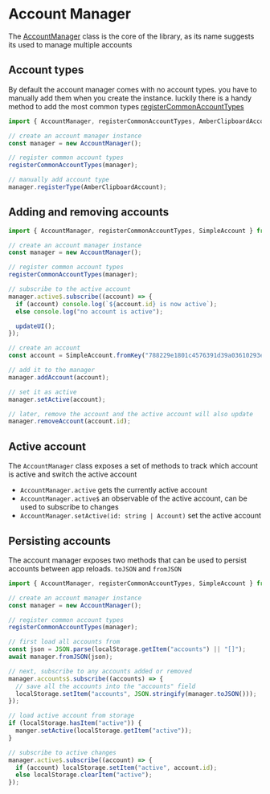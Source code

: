 # Account Manager

The [AccountManager](https://hzrd149.github.io/applesauce/typedoc/classes/applesauce_accounts.AccountManager.html) class is the core of the library, as its name suggests its used to manage multiple accounts

## Account types

By default the account manager comes with no account types. you have to manually add them when you create the instance. luckily there is a handy method to add the most common types [registerCommonAccountTypes](https://hzrd149.github.io/applesauce/typedoc/classes/applesauce_accounts.registerCommonAccountTypes.html)

```ts
import { AccountManager, registerCommonAccountTypes, AmberClipboardAccount } from "applesauce-accounts";

// create an account manager instance
const manager = new AccountManager();

// register common account types
registerCommonAccountTypes(manager);

// manually add account type
manager.registerType(AmberClipboardAccount);
```

## Adding and removing accounts

```ts
import { AccountManager, registerCommonAccountTypes, SimpleAccount } from "applesauce-accounts";

// create an account manager instance
const manager = new AccountManager();

// register common account types
registerCommonAccountTypes(manager);

// subscribe to the active account
manager.active$.subscribe((account) => {
  if (account) console.log(`${account.id} is now active`);
  else console.log("no account is active");

  updateUI();
});

// create an account
const account = SimpleAccount.fromKey("788229e1801c4576391d39a03610293ea7e6645c9d39aca54c62fc6d71cbc385");

// add it to the manager
manager.addAccount(account);

// set it as active
manager.setActive(account);

// later, remove the account and the active account will also update
manager.removeAccount(account.id);
```

## Active account

The `AccountManager` class exposes a set of methods to track which account is active and switch the active account

- `AccountManager.active` gets the currently active account
- `AccountManager.active$` an observable of the active account, can be used to subscribe to changes
- `AccountManager.setActive(id: string | Account)` set the active account

## Persisting accounts

The account manager exposes two methods that can be used to persist accounts between app reloads. `toJSON` and `fromJSON`

```ts
import { AccountManager, registerCommonAccountTypes, SimpleAccount } from "applesauce-accounts";

// create an account manager instance
const manager = new AccountManager();

// register common account types
registerCommonAccountTypes(manager);

// first load all accounts from
const json = JSON.parse(localStorage.getItem("accounts") || "[]");
await manager.fromJSON(json);

// next, subscribe to any accounts added or removed
manager.accounts$.subscribe((accounts) => {
  // save all the accounts into the "accounts" field
  localStorage.setItem("accounts", JSON.stringify(manager.toJSON()));
});

// load active account from storage
if (localStorage.hasItem("active")) {
  manger.setActive(localStorage.getItem("active"));
}

// subscribe to active changes
manager.active$.subscribe((account) => {
  if (account) localStorage.setItem("active", account.id);
  else localStorage.clearItem("active");
});
```
